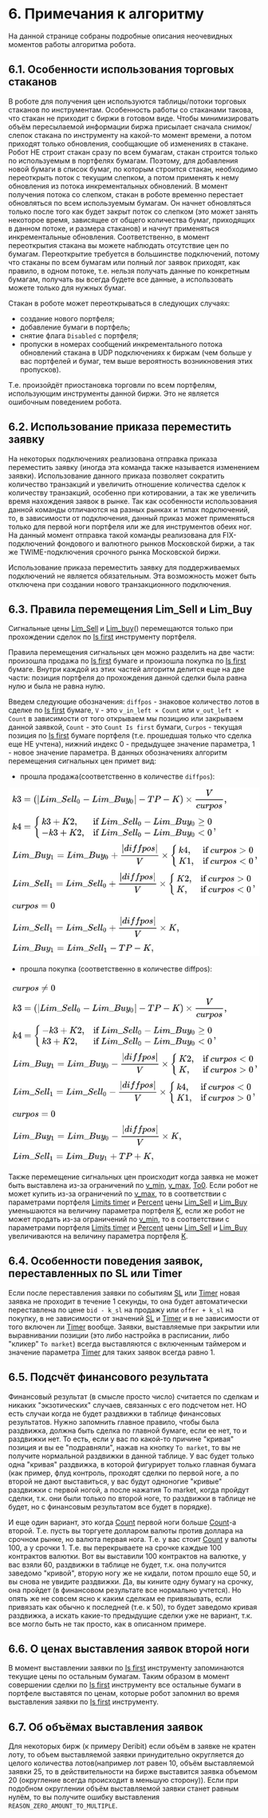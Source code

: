 # 6. **Примечания к алгоритму**

На данной странице собраны подробные описания неочевидных моментов работы алгоритма робота.

## 6.1. **Особенности использования торговых стаканов**

В роботе для получения цен используются таблицы/потоки торговых стаканов по инструментам. Особенность работы со стаканами такова, что стакан не приходит с биржи в готовом виде. Чтобы минимизировать объём пересылаемой информации биржа присылает сначала снимок/слепок стакана по инструменту на какой-то момент времени, а потом приходят только обновления, сообщающие об изменениях в стакане. Робот НЕ строит стакан сразу по всем бумагам, стакан строится только по используемым в портфелях бумагам. Поэтому, для добавления новой бумаги в список бумаг, по которым строится стакан, необходимо переоткрыть поток с текущим слепком, а потом применять к нему обновления из потока инкрементальных обновлений. В момент получения потока со слепком, стакан в роботе временно перестает обновляться по всем используемым бумагам. Он начнет обновляться только после того как будет закрыт поток со слепком (это может занять некоторое время, зависящее от общего количества бумаг, приходящих в данном потоке, и размера стаканов) и начнут применяться инкрементальные обновления. Соответственно, в момент переоткрытия стакана вы можете наблюдать отсутствие цен по бумагам. Переоткрытие требуется в большинстве подключений, потому что стаканы по всем бумагам или полный лог заявок приходят, как правило, в одном потоке, т.е. нельзя получать данные по конкретным бумагам, получать вы всегда будете все данные, а использовать можете только для нужных бумаг.

Стакан в роботе может переоткрываться в следующих случаях:

- создание нового портфеля;
- добавление бумаги в портфель;
- снятие флага `Disabled` с портфеля;
- пропуски в номерах сообщений инкрементального потока обновлений стакана в UDP подключениях к биржам (чем больше у вас портфелей и бумаг, тем выше вероятность возникновения этих пропусков).

Т.е. произойдёт приостановка торговли по всем портфелям, использующим инструменты данной биржи. Это не является ошибочным поведением робота.

## **6.2. Использование приказа переместить заявку**

На некоторых подключениях реализована отправка приказа переместить заявку (иногда эта команда также называется изменением заявки). Использование данного приказа позволяет сократить количество транзакций и увеличить отношение количества сделок к количеству транзакций, особенно при котировании, а так же увеличить время нахождения заявок в рынке. Так как особенности использования данной команды отличаются на разных рынках и типах подключений, то, в зависимости от подключения, данный приказ может применяться только для первой ноги портфеля или же для инструментов обеих ног. На данный момент отправка такой команды реализована для FIX-подключений фондового и валютного рынков Московской биржи, а так же TWIME-подключения срочного рынка Московской биржи.

Использование приказа переместить заявку для поддерживаемых подключений не является обязательным. Эта возможность может быть отключена при создании нового транзакционного подключения.

## **6.3. Правила перемещения Lim_Sell и Lim_Buy**

Сигнальные цены [Lim_Sell]([Lim_sell/Lim_buy](https://milman-by.github.io/bot-doc/docs/05-params/5-2-portfolios.html#_5-2-18-lim-sell-lim-buy)) и [Lim_buy](https://milman-by.github.io/bot-doc/docs/05-params/5-2-portfolios.html#_5-2-18-lim-sell-lim-buy)() перемещаются только при прохождении сделок по [Is first](https://milman-by.github.io/bot-doc/docs/05-params/5-3-securities.html#_5-3-11-is-first) инструменту портфеля.

Правила перемещения сигнальных цен можно разделить на две части: произошла продажа по [Is first](https://milman-by.github.io/bot-doc/docs/05-params/5-3-securities.html#_5-3-11-is-first) бумаге и произошла покупка по [Is first](https://milman-by.github.io/bot-doc/docs/05-params/5-3-securities.html#_5-3-11-is-first) бумаге. Внутри каждой из этих частей алгоритм делится еще на две части: позиция портфеля до прохождения данной сделки была равна нулю и была не равна нулю.

Введем следующие обозначения: `diffpos` - знаковое количество лотов в сделке по [Is first](https://milman-by.github.io/bot-doc/docs/05-params/5-3-securities.html#_5-3-11-is-first) бумаге, `V` - это `v_in_left × Count` или `v_out_left × Count` в зависимости от того открываем мы позицию или закрываем данной заявкой, `Count` - это `Count Is first` бумаги, `Сurpos` - текущая позиция по [Is first](https://milman-by.github.io/bot-doc/docs/05-params/5-3-securities.html#_5-3-11-is-first) бумаге портфеля (т.е. прошедшая только что сделка еще НЕ учтена), нижний индекс 0 - предыдущее значение параметра, 1 - новое значение параметра. В данных обозначениях алгоритм перемещения сигнальных цен примет вид:

- прошла продажа(соответственно в количестве `diffpos`):

![Alt text](00-img/6-3-1.jpg)

- прошла покупка (соответственно в количестве diffpos):

![Alt text](00-img/6-3-2.jpg)

Также перемещение сигнальных цен происходит когда заявка не может быть выставлена из-за ограничений по [v_min](https://milman-by.github.io/bot-doc/docs/05-params/5-2-portfolios.html#_5-2-11-1-v-min-v-max), [v_max](https://milman-by.github.io/bot-doc/docs/05-params/5-2-portfolios.html#_5-2-11-1-v-min-v-max), [To0](https://milman-by.github.io/bot-doc/docs/05-params/5-2-portfolios.html#_5-2-26-to0). Если робот не может купить из-за ограничений по [v_max](https://milman-by.github.io/bot-doc/docs/05-params/5-2-portfolios.html#_5-2-11-1-v-min-v-max), то в соответствии с параметрами портфеля [Limits timer](https://milman-by.github.io/bot-doc/docs/05-params/5-2-portfolios.html#_5-2-20-limits-timer) и [Percent](https://milman-by.github.io/bot-doc/docs/05-params/5-2-portfolios.html#_5-2-21-percent) цены [Lim_Sell](https://milman-by.github.io/bot-doc/docs/05-params/5-2-portfolios.html#_5-2-18-lim-sell-lim-buy) и [Lim_Buy](https://milman-by.github.io/bot-doc/docs/05-params/5-2-portfolios.html#_5-2-18-lim-sell-lim-buy) уменьшаются на величину параметра портфеля [K](https://milman-by.github.io/bot-doc/docs/05-params/5-2-portfolios.html#_5-2-19-1-k), если же робот не может продать из-за ограничений по [v_min](https://milman-by.github.io/bot-doc/docs/05-params/5-2-portfolios.html#_5-2-11-1-v-min-v-max), то в соответствии с параметрами портфеля [Limits timer](https://milman-by.github.io/bot-doc/docs/05-params/5-2-portfolios.html#_5-2-20-limits-timer) и [Percent](https://milman-by.github.io/bot-doc/docs/05-params/5-2-portfolios.html#_5-2-21-percent) цены [Lim_Sell](https://milman-by.github.io/bot-doc/docs/05-params/5-2-portfolios.html#_5-2-18-lim-sell-lim-buy) и [Lim_Buy](https://milman-by.github.io/bot-doc/docs/05-params/5-2-portfolios.html#_5-2-18-lim-sell-lim-buy) увеличиваются на величину параметра портфеля [K](https://milman-by.github.io/bot-doc/docs/05-params/5-2-portfolios.html#_5-2-19-1-k).

## **6.4. Особенности поведения заявок, переставленных по SL или Timer**

Если после переставления заявки по событиям [SL](https://milman-by.github.io/bot-doc/docs/05-params/5-3-securities.html#_5-3-15-sl) или [Timer](https://milman-by.github.io/bot-doc/docs/05-params/5-3-securities.html#_5-3-17-timer) новая заявка не проходит в течение 1 секунды, то она будет автоматически переставлена по цене `bid - k_sl` на продажу или `offer + k_sl` на покупку, в не зависимости от значений [SL](https://milman-by.github.io/bot-doc/docs/05-params/5-3-securities.html#_5-3-15-sl) и [Timer](https://milman-by.github.io/bot-doc/docs/05-params/5-3-securities.html#_5-3-17-timer) и в не зависимости от того включен ли [Timer](https://milman-by.github.io/bot-doc/docs/05-params/5-3-securities.html#_5-3-17-timer) вообще. Заявки, выставляемые при закрытии или выравнивании позиции (это либо настройка в расписании, либо "кликер" `To market`) всегда выставляются с включенным таймером и значение параметра [Timer](https://milman-by.github.io/bot-doc/docs/05-params/5-3-securities.html#_5-3-17-timer) для таких заявок всегда равно 1.

## **6.5. Подсчёт финансового результата**

Финансовый результат (в смысле просто число) считается по сделкам и никаких "экзотических" случаев, связанных с его подсчетом нет. НО есть случаи когда не будет раздвижки в таблице финансовых результатов. Нужно запомнить главное правило, чтобы была раздвижка, должна быть сделка по главной бумаге, если ее нет, то и раздвижки нет. То есть, если у вас по какой-то причине "кривая" позиция и вы ее "подравняли", нажав на кнопку `To market`, то вы не получите нормальной раздвижки в данной таблице. У вас будет только одна "кривая" раздвижка, в которой фигурирует только главная бумага (как пример, флуд контроль, проходят сделки по первой ноге, а по второй не дают выставиться, у вас будут одноногие "кривые" раздвижки с первой ногой, а после нажатия To market, когда пройдут сделки, т.к. они были только по второй ноге, то раздвижки в таблице не будет, но с финансовым результатом все будет в порядке).

И еще один вариант, это когда [Count](https://milman-by.github.io/bot-doc/docs/05-params/5-3-securities.html#_5-3-8-count) первой ноги больше [Count](https://milman-by.github.io/bot-doc/docs/05-params/5-3-securities.html#_5-3-8-count)-а второй. Т.е. пусть вы торгуете долларом валюты против доллара на срочном рынке, но валюта первая нога. Т.е. у вас стоит [Count](https://milman-by.github.io/bot-doc/docs/05-params/5-3-securities.html#_5-3-8-count) у валюты 100, а у срочки 1. Т.е. вы перекрываете на срочке каждые 100 контрактов валютки. Вот вы выставили 100 контрактов на валютке, у вас взяли 60, раздвижки в таблице не будет, т.к. она получится заведомо "кривой", вторую ногу же не кидали, потом прошло еще 50, и вы снова не увидите раздвижки. Да, вы кините одну бумагу на срочку, она пройдет (в финансовом результате все нормально учтется). Но опять же не совсем ясно к каким сделкам ее привязывать, если привязать как обычно к последней (т.е. к 50), то будет заведомо кривая раздвижка, а искать какие-то предыдущие сделки уже не вариант, т.к. все могло быть не так просто, как в описанном примере.

## **6.6. О ценах выставления заявок второй ноги**

В момент выставлении заявки по [Is first](https://milman-by.github.io/bot-doc/docs/05-params/5-3-securities.html#_5-3-11-is-first) инструменту запоминаются текущие цены по остальным бумагам. Таким образом в момент совершении сделки по [Is first](https://milman-by.github.io/bot-doc/docs/05-params/5-3-securities.html#_5-3-11-is-first) инструменту все остальные бумаги в портфеле выставятся по ценам, которые робот запомнил во время выставления заявки по [Is first](https://milman-by.github.io/bot-doc/docs/05-params/5-3-securities.html#_5-3-11-is-first) инструменту.

## **6.7. Об объёмах выставления заявок**

Для некоторых бирж (к примеру Deribit) если объём в заявке не кратен лоту, то объем выставляемой заявки принудительно округляется до целого количества лотов(например лот равен 10, объём выставляемой заявки 25, то в действительности на бирже выставится заявка объемом 20 (округление всегда происходит в меньшую сторону)). Если при подобном округлении объём выставляемой заявки станет равным нулём, то вы получите ошибку выставления `REASON_ZERO_AMOUNT_TO_MULTIPLE`.
